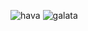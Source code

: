 ![hava](https://user-images.githubusercontent.com/80776144/129412503-34b64092-9b9d-4152-9f18-4f295d185435.png)
![galata](https://user-images.githubusercontent.com/80776144/129412517-8b90e99f-73f8-46ea-a4b5-59d15980a986.png)

